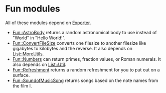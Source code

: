 # Fun modules

All of these modules depend on [Exporter](https://metacpan.org/pod/Exporter).

* [Fun::AstroBody](AstroBody.pm) returns a random astronomical body to use instead of "World" in "Hello World!".
* [Fun::ConvertFileSize](ConvertFileSize.pm) converts one filesize to another filesize like gigabytes to kilobytes and the reverse. It also depends on [List::MoreUtils](https://metacpan.org/pod/List::MoreUtils).
* [Fun::Numbers](Numbers.pm) can return primes, fraction values, or Roman numerals. It also depends on [List::Util](https://metacpan.org/pod/List::Util).
* [Fun::Refreshment](Refreshment.pm) returns a random refreshment for you to put out on a surface.
* [Fun::SoundofMusicSong](SoundofMusicSong.pm) returns songs based on the note names from the film I<The Sound of Music>.
